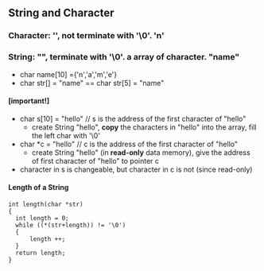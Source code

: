 ## String and Character
### Character: '', not terminate with '\0'. 'n'
### String: "", terminate with '\0'. **a array of character**. "name"
- char name[10] ={'n','a','m','e'}
- char str[] = "name"     ==     char str[5] = "name"

#### [important!]
- char s[10] = "hello"    // s is the address of the first character of "hello"
  - create String "hello", **copy** the characters in "hello" into the array, fill the left char with '\0'
- char *c = "hello"      // c is the address of the first character of "hello"
  - create String "hello" (in **read-only** data memory), give the address of first character of "hello" to pointer c
- character in s is changeable, but character in c is not (since read-only)

#### Length of a String
```
int length(char *str)
{
  int length = 0;
  while ((*(str+length)) != '\0')
  {
      length ++;
  }
  return length;
}
```
    
